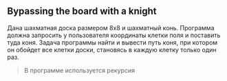 ## Bypassing the board with a knight
Дана шахматная доска размером 8х8 и шахматный конь. 
Программа должна запросить у пользователя координаты 
клетки поля и поставить туда коня. Задача программы 
найти и вывести путь коня, при котором он обойдет все 
клетки доски, становясь в каждую клетку только один раз. 
>В программе используется рекурсия
